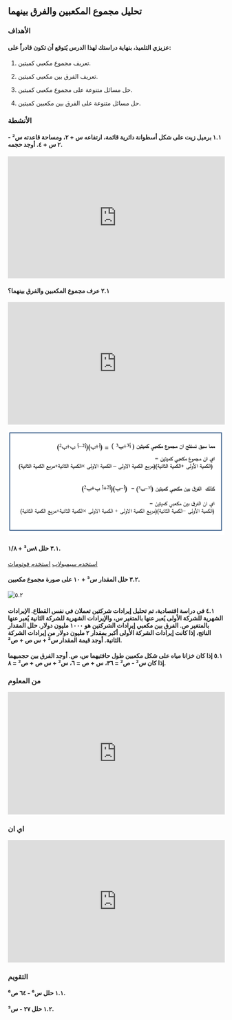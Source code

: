 ## تحليل مجموع المكعبين والفرق بينهما

### الأهداف

#### عزيزي التلميذ، بنهاية دراستك لهذا الدرس يُتوقع أن تكون قادراً على:

1. تعريف مجموع مكعبي كميتين.

2. تعريف الفرق بين مكعبي كميتين.

3. حل مسائل متنوعة على مجموع مكعبي كميتين.

4. حل مسائل متنوعة على الفرق بين مكعبين كميتين.

### الأنشطة

#### ١.١ برميل زيت على شكل أسطوانة دائرية قائمة، ارتفاعه س + ٢، ومساحة قاعدته س² - ٢ س + ٤. أوجد حجمه.

<div style="position: relative; padding-bottom: 56.25%; height: 0; overflow: hidden;">
  <iframe style="position: absolute; top: 0; left: 0; width: 100%; height: 100%;" src="https://www.youtube.com/embed/DeRI31oKU_I" frameborder="0" allow="accelerometer; autoplay; clipboard-write; encrypted-media; gyroscope; picture-in-picture" allowfullscreen></iframe>
</div>

#### ٢.١ عرف مجموع المكعبين والفرق بينهما؟

<div style="position: relative; padding-bottom: 56.25%; height: 0; overflow: hidden; margin-bottom: 10px;">
  <iframe style="position: absolute; top: 0; left: 0; width: 100%; height: 100%;" src="https://www.youtube.com/embed/jLMAhLK-nWc" frameborder="0" allow="accelerometer; autoplay; clipboard-write; encrypted-media; gyroscope; picture-in-picture" allowfullscreen></iframe>
</div>

![٥.١](../Images/lec5-1.png)

#### ٣.١ حلل ٨س³ + ١/٨.

<a href="https://ar.symbolab.com/" target="_blank">استخدم سيمبولاب</a>
<a href="https://photomath.com/install/" target="_blank">استخدم فوتوماث</a>

#### ٣.٢ حلل المقدار س³ + ١٠ على صورة مجموع مكعبين.

![٥.٢](https://1.bp.blogspot.com/-gL4YfpQhhmU/YHP5CpQFtLI/AAAAAAAAB6U/0ZLK9cjmrIsdv04IOunXeZnjLBKipkZQwCLcBGAsYHQ/s1089/%25D8%25A7%25D9%2585%25D8%25AA%25D8%25AD%25D8%25A7%25D9%2586.png)

#### ٤.١ في دراسة اقتصادية، تم تحليل إيرادات شركتين تعملان في نفس القطاع. الإيرادات الشهرية للشركة الأولى يُعبر عنها بالمتغير س، والإيرادات الشهرية للشركة الثانية يُعبر عنها بالمتغير ص. الفرق بين مكعبي إيرادات الشركتين هو ١٠٠٠ مليون دولار. حلل المقدار الناتج، إذا كانت إيرادات الشركة الأولى أكبر بمقدار ٢ مليون دولار من إيرادات الشركة الثانية. أوجد قيمة المقدار س² + س ص + ص².

#### ٥.١ إذا كان خزانا مياه على شكل مكعبين طول حافتيهما س، ص. أوجد الفرق بين حجميهما إذا كان س² - ص² = ٣٦، س + ص = ٦، س² + س ص + ص² = ٨.

### من المعلوم

<div style="position: relative; padding-bottom: 56.25%; height: 0; overflow: hidden;">
  <iframe style="position: absolute; top: 0; left: 0; width: 100%; height: 100%;" src="https://www.youtube.com/embed/dNH9vVMSaQY" frameborder="0" allow="accelerometer; autoplay; clipboard-write; encrypted-media; gyroscope; picture-in-picture" allowfullscreen></iframe>
</div>

### اي ان 

<div style="position: relative; padding-bottom: 56.25%; height: 0; overflow: hidden; margin-bottom:10px;">
  <iframe style="position: absolute; top: 0; left: 0; width: 100%; height: 100%;" src="https://www.youtube.com/embed/UWa1fAsYmKQ" frameborder="0" allow="accelerometer; autoplay; clipboard-write; encrypted-media; gyroscope; picture-in-picture" allowfullscreen></iframe>
</div>

### التقويم

#### ١.١ حلل س⁶ - ٦٤ ص⁶.

#### ١.٢ حلل ٢٧ - س³.

